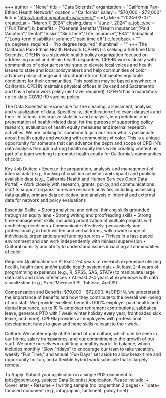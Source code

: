 +++
author = "None"
title = "Data Scientist"
organization = "California Pan-Ethnic Health Network"
location = "California"
salary = "$70,000 - $72,000"
link = "https://cpehn.org/about-us/careers/"
sort_date = "2024-03-07"
created_at = "March 7, 2024"
closing_date = "June 1, 2024"
a_job_type = ["Full Time"]
b_benefits = ["General Benefits","Health Insurance","Paid Vacation","Dental","Vision","Sick time","Life insurance","FSA","Sabbatical ","Long-term disability insurance","paid time off"]
c_feedback = ""
aa_degrees_required = "No degree required"
thumbnail = ""
+++
The California Pan-Ethnic Health Network (CPEHN) is seeking a full-time Data Scientist. CPEHN is a statewide health policy organization focused on addressing racial and ethnic health disparities. CPEHN works closely with communities of color across the state to elevate local voices and health issues to state and local policymakers and help communities of color advance policy change and structural reform that creates equitable conditions for their communities. This position may be based anywhere in California. CPEHN maintains physical offices in Oakland and Sacramento and has a hybrid work policy (air travel required). CPEHN has a mandatory up-to-date COVID-19 vaccine policy. 

The Data Scientist is responsible for the cleaning, assessment, analysis, and visualization of data. Specifically, identification of relevant datasets and their limitations, descriptive statistics and analysis, interpretation, and presentation of health-related data; for the purpose of supporting policy research; evaluation of health equity measures and internal research activities. We are looking for someone to join our team who is passionate about health equity and working with communities of color. This is a unique opportunity for someone that can advance the depth and scope of CPEHN’s data analysis through a strong health equity lens while creating content as part of a team working to promote health equity for California’s communities of color. 

Key Job Duties:
•	Execute the preparation, analysis, and management of internal data (e.g., tracking of coalition activities and impact) and publicly available data (e.g., California Health and Human Services Open Data Portal)
•	Work closely with research, grants, policy, and communications staff to support organization-wide research activities including assessing data quality, primary data collection, and analysis of internal and external data for network and policy evaluations

Essential Skills:
•	Strong analytical and critical thinking skills grounded through an equity lens
•	Strong writing and proofreading skills
•	Strong time-management skills, including prioritization of multiple projects with conflicting deadlines
•	Communicate effectively, persuasively and professionally, in both written and verbal forms, with a wide range of individuals, organizations and funding sources
•	Thrives in a fast-paced environment and can work independently with minimal supervision
•	Cultural humility and ability to understand issues impacting all communities of color

Required Qualifications:
•	At least 2-4 years of research experience utilizing health, health care and/or public health system data
•	At least 2-4 years of programming experience (e.g., R, SPSS, SAS, STATA) to manipulate large data sets and draw inferences
•	At least 2-4 years of experience with data visualization (e.g., Excel/Microsoft BI, Tableau, ArcGIS)

Compensation and Benefits: 
$70,000 - $72,000. At CPEHN, we understand the importance of benefits and how they contribute to the overall well-being of our staff. We provide excellent benefits (100% employer paid health and dental insurance, up to 10 % employer retirement contributions, sabbatical leave, generous PTO with 1 week winter holiday every year, frontloaded sick leave, and more). CPEHN provides all employees with professional development funds to grow and hone skills relevant to their work. 

Culture: 
We center equity at the heart of our culture, which can be seen in our hiring, salary transparency, and our commitment to the growth of our staff. We pride ourselves in uplifting a healthy work-life balance, which includes monthly “Slow Fridays” to encourage our team to take vacation, weekly “Fun Time,” and annual “Fun Days” set aside to allow break time and opportunity for fun, and a flexible hybrid work schedule that is largely remote. 

To Apply: 
Submit your application in a single PDF document to jobs@cpehn.org, subject: Data Scientist Application. Please include:
•	Cover letter
•	Resume
•	1 writing sample (no longer than 2 pages)
•	1 data-focused document (e.g., infographic, factsheet, policy brief)
